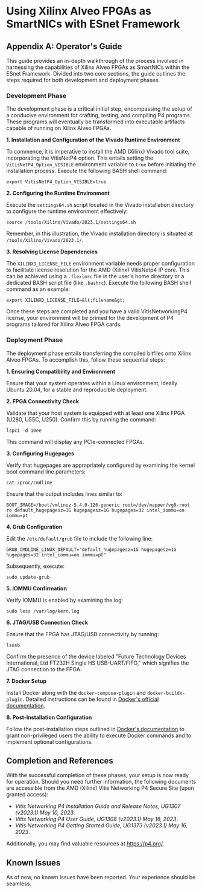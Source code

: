 # Using Xilinx Alveo FPGAs as SmartNICs with ESnet Framework

## **Appendix A: Operator's Guide**

This guide provides an in-depth walkthrough of the process involved in harnessing the capabilities of Xilinx Alveo FPGAs as SmartNICs within the ESnet Framework. Divided into two core sections, the guide outlines the steps required for both development and deployment phases.

### **Development Phase**

The development phase is a critical initial step, encompassing the setup of a conducive environment for crafting, testing, and compiling P4 programs. These programs will eventually be transformed into executable artifacts capable of running on Xilinx Alveo FPGAs.

**1. Installation and Configuration of the Vivado Runtime Environment**

To commence, it is imperative to install the AMD (Xilinx) Vivado tool suite, incorporating the VitisNetP4 option. This entails setting the `VitisNetP4_Option_VISIBLE` environment variable to `true` before initiating the installation process. Execute the following BASH shell command:

```export VitisNetP4_Option_VISIBLE=true```

**2. Configuring the Runtime Environment**

Execute the `settings64.sh` script located in the Vivado installation directory to configure the runtime environment effectively:

```source /tools/Xilinx/Vivado/2023.1/settings64.sh```

Remember, in this illustration, the Vivado installation directory is situated at `/tools/Xilinx/Vivado/2023.1/`.

**3. Resolving License Dependencies**

The `XILINXD_LICENSE_FILE` environment variable needs proper configuration to facilitate license resolution for the AMD (Xilinx) VitisNetp4 IP core. This can be achieved using a `.flexlmrc` file in the user's home directory or a dedicated BASH script file (like `.bashrc`). Execute the following BASH shell command as an example:

```export XILINXD_LICENSE_FILE=&lt;filename&gt;```

Once these steps are completed and you have a valid VitisNetworkingP4 license, your environment will be primed for the development of P4 programs tailored for Xilinx Alveo FPGA cards.

### **Deployment Phase**

The deployment phase entails transferring the compiled bitfiles onto Xilinx Alveo FPGAs. To accomplish this, follow these sequential steps:

**1. Ensuring Compatibility and Environment**

Ensure that your system operates within a Linux environment, ideally Ubuntu 20.04, for a stable and reproducible deployment.

**2. FPGA Connectivity Check**

Validate that your host system is equipped with at least one Xilinx FPGA (U280, U55C, U250). Confirm this by running the command:

```lspci -d 10ee```

This command will display any PCIe-connected FPGAs.

**3. Configuring Hugepages**

Verify that hugepages are appropriately configured by examining the kernel boot command line parameters:

```cat /proc/cmdline```

Ensure that the output includes lines similar to:

```
BOOT_IMAGE=/boot/vmlinuz-5.4.0-126-generic root=/dev/mapper/vg0-root ro default_hugepagesz=1G hugepagesz=1G hugepages=32 intel_iommu=on iommu=pt
```

**4. Grub Configuration**

Edit the `/etc/default/grub` file to include the following line:

```GRUB_CMDLINE_LINUX_DEFAULT="default_hugepagesz=1G hugepagesz=1G hugepages=32 intel_iommu=on iommu=pt"```

Subsequently, execute:

```sudo update-grub```

**5. IOMMU Confirmation**

Verify IOMMU is enabled by examining the log:

```sudo less /var/log/kern.log```

**6. JTAG/USB Connection Check**

Ensure that the FPGA has JTAG/USB connectivity by running:

```lsusb```

Confirm the presence of the device labeled "Future Technology Devices International, Ltd FT232H Single HS USB-UART/FIFO," which signifies the JTAG connection to the FPGA.

**7. Docker Setup**

Install Docker along with the `docker-compose-plugin` and `docker-buildx-plugin`. Detailed instructions can be found in <a href="https://docs.docker.com/engine/install/ubuntu/">Docker's official documentation</a>.

**8. Post-Installation Configuration**

Follow the post-installation steps outlined in <a href="https://docs.docker.com/engine/install/linux-postinstall/">Docker's documentation</a> to grant non-privileged users the ability to execute Docker commands and to implement optional configurations.

## **Completion and References**

With the successful completion of these phases, your setup is now ready for operation. Should you need further information, the following documents are accessible from the AMD (Xilinx) Vitis Networking P4 Secure Site (upon granted access):

- *Vitis Networking P4 Installation Guide and Release Notes, UG1307 (v2023.1) May 10, 2023*.
- *Vitis Networking P4 User Guide, UG1308 (v2023.1) May 16, 2023*.
- *Vitis Networking P4 Getting Started Guide, UG1373 (v2023.1) May 16, 2023*.

Additionally, you may find valuable resources at <a href="https://p4.org/">https://p4.org/</a>.

## **Known Issues**

As of now, no known issues have been reported. Your experience should be seamless.